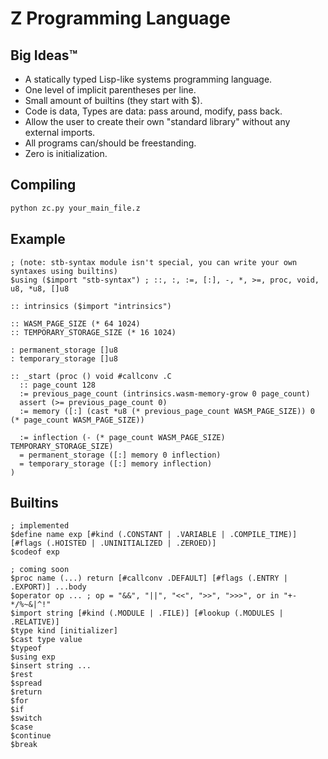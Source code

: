 # Z Programming Language

## Big Ideas™

- A statically typed Lisp-like systems programming language.
- One level of implicit parentheses per line.
- Small amount of builtins (they start with $).
- Code is data, Types are data: pass around, modify, pass back.
- Allow the user to create their own "standard library" without any external imports.
- All programs can/should be freestanding.
- Zero is initialization.

## Compiling

```sh
python zc.py your_main_file.z
```

## Example

```wisp
; (note: stb-syntax module isn't special, you can write your own syntaxes using builtins)
$using ($import "stb-syntax") ; ::, :, :=, [:], -, *, >=, proc, void, u8, *u8, []u8

:: intrinsics ($import "intrinsics")

:: WASM_PAGE_SIZE (* 64 1024)
:: TEMPORARY_STORAGE_SIZE (* 16 1024)

: permanent_storage []u8
: temporary_storage []u8

:: _start (proc () void #callconv .C
  :: page_count 128
  := previous_page_count (intrinsics.wasm-memory-grow 0 page_count)
  assert (>= previous_page_count 0)
  := memory ([:] (cast *u8 (* previous_page_count WASM_PAGE_SIZE)) 0 (* page_count WASM_PAGE_SIZE))

  := inflection (- (* page_count WASM_PAGE_SIZE) TEMPORARY_STORAGE_SIZE)
  = permanent_storage ([:] memory 0 inflection)
  = temporary_storage ([:] memory inflection)
)
```

## Builtins

```wisp
; implemented
$define name exp [#kind (.CONSTANT | .VARIABLE | .COMPILE_TIME)] [#flags (.HOISTED | .UNINITIALIZED | .ZEROED)]
$codeof exp

; coming soon
$proc name (...) return [#callconv .DEFAULT] [#flags (.ENTRY | .EXPORT)] ...body
$operator op ... ; op = "&&", "||", "<<", ">>", ">>>", or in "+-*/%~&|^!"
$import string [#kind (.MODULE | .FILE)] [#lookup (.MODULES | .RELATIVE)]
$type kind [initializer]
$cast type value
$typeof
$using exp
$insert string ...
$rest
$spread
$return
$for
$if
$switch
$case
$continue
$break
```
